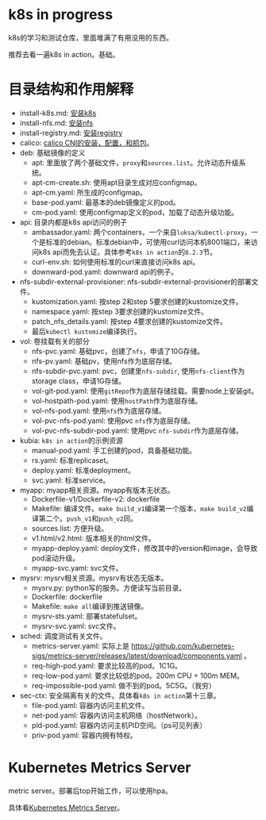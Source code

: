 # k8s in progress

k8s的学习和测试仓库，里面堆满了有用没用的东西。

推荐去看一遍k8s in action。基础。

# 目录结构和作用解释

* install-k8s.md: [安装k8s](install-k8s.md)
* install-nfs.md: [安装nfs](install-nfs.md)
* install-registry.md: [安装registry](install-registry.md)
* calico: [calico CNI的安装，配置，和抓包](calico/README.md)。
* deb: 基础镜像的定义
  * apt: 里面放了两个基础文件，`proxy`和`sources.list`。允许动态升级系统。
  * apt-cm-create.sh: 使用apt目录生成对应configmap。
  * apt-cm.yaml: 所生成的configmap。
  * base-pod.yaml: 最基本的deb镜像定义的pod。
  * cm-pod.yaml: 使用configmap定义的pod，加载了动态升级功能。
* api: 目录内都是k8s api访问的例子
  * ambassador.yaml: 两个containers，一个来自`luksa/kubectl-proxy`，一个是标准的debian。标准debian中，可使用curl访问本机8001端口，来访问k8s api而免去认证。具体参考`k8s in action`的`8.2.3`节。
  * curl-env.sh: 如何使用标准的curl来直接访问k8s api。
  * downward-pod.yaml: downward api的例子。
* nfs-subdir-external-provisioner: nfs-subdir-external-provisioner的部署文件。
  * kustomization.yaml: 按step 2和step 5要求创建的kustomize文件。
  * namespace.yaml: 按step 3要求创建的kustomize文件。
  * patch_nfs_details.yaml: 按step 4要求创建的kustomize文件。
  * 最后`kubectl kustomize`编译执行。
* vol: 卷挂载有关的部分
  * nfs-pvc.yaml: 基础pvc，创建了`nfs`，申请了10G存储。
  * nfs-pv.yaml: 基础pv，使用nfs作为底层存储。
  * nfs-subdir-pvc.yaml: pvc，创建里`nfs-subdir`, 使用`nfs-client`作为storage class，申请1G存储。
  * vol-git-pod.yaml: 使用`gitRepo`作为底层存储挂载。需要node上安装git。
  * vol-hostpath-pod.yaml: 使用`hostPath`作为底层存储。
  * vol-nfs-pod.yaml: 使用`nfs`作为底层存储。
  * vol-pvc-nfs-pod.yaml: 使用pvc `nfs`作为底层存储。
  * vol-pvc-nfs-subdir-pod.yaml: 使用pvc `nfs-subdir`作为底层存储。
* kubia: `k8s in action`的示例资源
  * manual-pod.yaml: 手工创建的pod，具备基础功能。
  * rs.yaml: 标准replicaset。
  * deploy.yaml: 标准deployment。
  * svc.yaml: 标准service。
* myapp: myapp相关资源。myapp有版本无状态。
  * Dockerfile-v1/Dockerfile-v2: dockerfile
  * Makefile: 编译文件。`make build_v1`编译第一个版本，`make build_v2`编译第二个。`push_v1`和`push_v2`同。
  * sources.list: 方便升级。
  * v1.html/v2.html: 版本相关的html文件。
  * myapp-deploy.yaml: deploy文件，修改其中的version和image，会导致pod滚动升级。
  * myapp-svc.yaml: svc文件。
* mysrv: mysrv相关资源。mysrv有状态无版本。
  * mysrv.py: python写的服务。方便读写当前目录。
  * Dockerfile: dockerfile
  * Makefile: `make all`编译到推送镜像。
  * mysrv-sts.yaml: 部署statefulset。
  * mysrv-svc.yaml: svc文件。
* sched: 调度测试有关文件。
  * metrics-server.yaml: 实际上是 https://github.com/kubernetes-sigs/metrics-server/releases/latest/download/components.yaml 。
  * req-high-pod.yaml: 要求比较高的pod。1C1G。
  * req-low-pod.yaml: 要求比较低的pod。200m CPU + 100m MEM。
  * req-impossible-pod.yaml: 做不到的pod。5C5G。（我穷）
* sec-ctx: 安全隔离有关的文件。具体看`k8s in action`第十三章。
  * file-pod.yaml: 容器内访问主机文件。
  * net-pod.yaml: 容器内访问主机网络（hostNetwork）。
  * pid-pod.yaml: 容器内访问主机PID空间。（ps可见列表）
  * priv-pod.yaml: 容器内拥有特权。

# Kubernetes Metrics Server

metric server。部署后top开始工作，可以使用hpa。

具体看[Kubernetes Metrics Server](https://github.com/kubernetes-sigs/metrics-server)。
